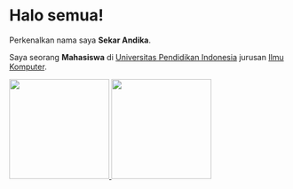 # Halo semua! 

Perkenalkan nama saya **Sekar Andika**.  

Saya seorang **Mahasiswa** di [Universitas Pendidikan Indonesia](https://www.upi.edu/) jurusan [Ilmu Komputer](https://cs.upi.edu/).

<p align="left">
<a href="https://github.com/sekarandikaa">
  <img height="180em" src="https://github-readme-stats-eight-theta.vercel.app/api?username=sekarandikaa&show_icons=true&theme=algolia&include_all_commits=true&count_private=true"/>
  <img height="180em" src="https://github-readme-stats-eight-theta.vercel.app/api/top-langs/?username=sekarandikaa&layout=compact&langs_count=8&theme=algolia"/>
</a>
</p>
